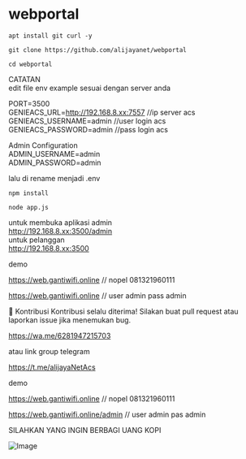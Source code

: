 # webportal

```
apt install git curl -y
```
```
git clone https://github.com/alijayanet/webportal
```
```
cd webportal
```
CATATAN <br>
edit file env example sesuai dengan server anda <br>

PORT=3500  <br>
GENIEACS_URL=http://192.168.8.xx:7557 //ip server acs <br>
GENIEACS_USERNAME=admin //user login acs <br>
GENIEACS_PASSWORD=admin //pass login acs <br>

Admin Configuration <br>
ADMIN_USERNAME=admin <br>
ADMIN_PASSWORD=admin <br>

lalu di rename menjadi .env <br>

```
npm install
```
```
node app.js
```
untuk membuka aplikasi admin <br>
http://192.168.8.xx:3500/admin <br>
untuk pelanggan <br>
http://192.168.8.xx:3500 <br>

demo

https://web.gantiwifi.online  // nopel 081321960111

https://web.gantiwifi.online // user admin pass admin

🤝 Kontribusi
Kontribusi selalu diterima! Silakan buat pull request atau laporkan issue jika menemukan bug.

https://wa.me/6281947215703

atau link group telegram

https://t.me/alijayaNetAcs

demo

https://web.gantiwifi.online // nopel 081321960111

https://web.gantiwifi.online/admin // user admin pas admin

SILAHKAN YANG INGIN BERBAGI UANG KOPI

![Image](https://github.com/user-attachments/assets/724e5ac2-626e-4f2d-bd1f-1265b70b544f)
